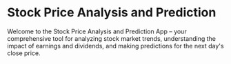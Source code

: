 # Stock Price Analysis and Prediction
  Welcome to the Stock Price Analysis and Prediction App – your comprehensive tool for analyzing stock market trends, understanding the impact of earnings and dividends, and making predictions     for the next day's close price.
